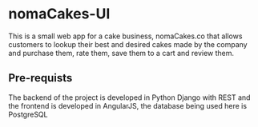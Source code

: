 # nomaCakes-UI

This is a small web app for a cake business, nomaCakes.co that allows customers to lookup their best and desired cakes made by the company and purchase them, rate them, save them to a cart and review them.

## Pre-requists
The backend of the project is developed in Python Django with REST and the frontend is developed in AngularJS, the database being used here is PostgreSQL
